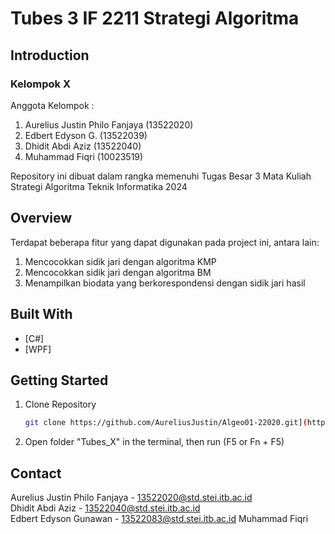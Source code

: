 # Tubes 3 IF 2211 Strategi Algoritma

## Introduction

### Kelompok X

Anggota Kelompok :

1. Aurelius Justin Philo Fanjaya (13522020)
2. Edbert Edyson G. (13522039)
3. Dhidit Abdi Aziz (13522040)
4. Muhammad Fiqri (10023519)


Repository ini dibuat dalam rangka memenuhi Tugas Besar 3 Mata Kuliah Strategi Algoritma Teknik Informatika 2024

## Overview

Terdapat beberapa fitur yang dapat digunakan pada project ini, antara lain:

1. Mencocokkan sidik jari dengan algoritma KMP
2. Mencocokkan sidik jari dengan algoritma BM
3. Menampilkan biodata yang berkorespondensi dengan sidik jari hasil

## Built With

- [C#]
- [WPF]

## Getting Started

1. Clone Repository
   ```sh
   git clone https://github.com/AureliusJustin/Algeo01-22020.git](https://github.com/AureliusJustin/Tubes3_X.git
   ```
2. Open folder "Tubes_X" in the terminal, then run (F5 or Fn + F5)

## Contact

Aurelius Justin Philo Fanjaya - 13522020@std.stei.itb.ac.id <br>
Dhidit Abdi Aziz - 13522040@std.stei.itb.ac.id <br>
Edbert Edyson Gunawan - 13522083@std.stei.itb.ac.id
Muhammad Fiqri
